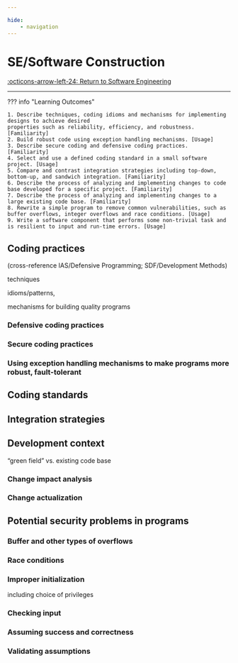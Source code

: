 ```yaml
---

hide:
    - navigation 
---
```

# SE/Software Construction

[:octicons-arrow-left-24: Return to Software Engineering](/Bodies-of-Knowledge/Software-Engineering/)

---

??? info "Learning Outcomes"

    1. Describe techniques, coding idioms and mechanisms for implementing designs to achieve desired
    properties such as reliability, efficiency, and robustness. [Familiarity]
    2. Build robust code using exception handling mechanisms. [Usage]
    3. Describe secure coding and defensive coding practices. [Familiarity]
    4. Select and use a defined coding standard in a small software project. [Usage]
    5. Compare and contrast integration strategies including top-down, bottom-up, and sandwich integration. [Familiarity]
    6. Describe the process of analyzing and implementing changes to code base developed for a specific project. [Familiarity]
    7. Describe the process of analyzing and implementing changes to a large existing code base. [Familiarity]
    8. Rewrite a simple program to remove common vulnerabilities, such as buffer overflows, integer overflows and race conditions. [Usage]
    9. Write a software component that performs some non-trivial task and is resilient to input and run-time errors. [Usage]

## Coding practices

(cross-reference IAS/Defensive Programming; SDF/Development Methods)

techniques

idioms/patterns,

mechanisms for building quality programs



### Defensive coding practices

### Secure coding practices

### Using exception handling mechanisms to make programs more robust, fault-tolerant

## Coding standards

## Integration strategies

## Development context

“green field” vs. existing code base

### Change impact analysis

### Change actualization

## Potential security problems in programs

### Buffer and other types of overflows

### Race conditions

### Improper initialization

 including choice of privileges

### Checking input

### Assuming success and correctness

### Validating assumptions

